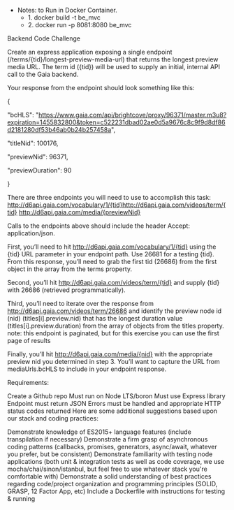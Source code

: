 * Notes:
    to Run in Docker Container.
        <ul>
        <li>1. docker build  -t  be_mvc</li>
        <li>2. docker run -p 8081:8080 be_mvc</li>
        </ul>

Backend Code Challenge

Create an express application exposing a single endpoint (/terms/{tid}/longest-preview-media-url) that returns the longest preview media URL. The term id ({tid}) will be used to supply an initial, internal API call to the Gaia backend.

Your response from the endpoint should look something like this:

{

  "bcHLS": "https://www.gaia.com/api/brightcove/proxy/96371/master.m3u8?expiration=1455832800&token=c522231dbad02ae0d5a9676c8c9f9d8df86d2181280df53b46ab0b24b257458a",

  "titleNid": 100176,

  "previewNid": 96371,

  "previewDuration": 90

}

There are three endpoints you will need to use to accomplish this task: http://d6api.gaia.com/vocabulary/1/{tid}http://d6api.gaia.com/videos/term/{tid} http://d6api.gaia.com/media/{previewNid}

Calls to the endpoints above should include the header Accept: application/json.

First, you’ll need to hit http://d6api.gaia.com/vocabulary/1/{tid} using the {tid} URL parameter in your endpoint path. Use 26681 for a testing {tid}. From this response, you’ll need to grab the first tid (26686) from the first object in the array from the terms property.

Second, you’ll hit http://d6api.gaia.com/videos/term/{tid} and supply {tid} with 26686 (retrieved programmatically).

Third, you’ll need to iterate over the response from http://d6api.gaia.com/videos/term/26686 and identify the preview node id (nid) (titles[i].preview.nid) that has the longest duration value (titles[i].preview.duration) from the array of objects from the titles property. note: this endpoint is paginated, but for this exercise you can use the first page of results

Finally, you’ll hit http://d6api.gaia.com/media/{nid} with the appropriate preview nid you determined in step 3. You’ll want to capture the URL from mediaUrls.bcHLS to include in your endpoint response.

Requirements:

Create a Github repo
Must run on Node LTS/boron
Must use Express library
Endpoint must return JSON
Errors must be handled and appropriate HTTP status codes returned
Here are some additional suggestions based upon our stack and coding practices:

Demonstrate knowledge of ES2015+ language features (include transpilation if necessary)
Demonstrate a firm grasp of asynchronous coding patterns (callbacks, promises, generators, async/await, whatever you prefer, but be consistent)
Demonstrate familiarity with testing node applications (both unit & integration tests as well as code coverage, we use mocha/chai/sinon/istanbul, but feel free to use whatever stack you're comfortable with)
Demonstrate a solid understanding of best practices regarding code/project organization and programming principles (SOLID, GRASP, 12 Factor App, etc)
Include a Dockerfile with instructions for testing & running
